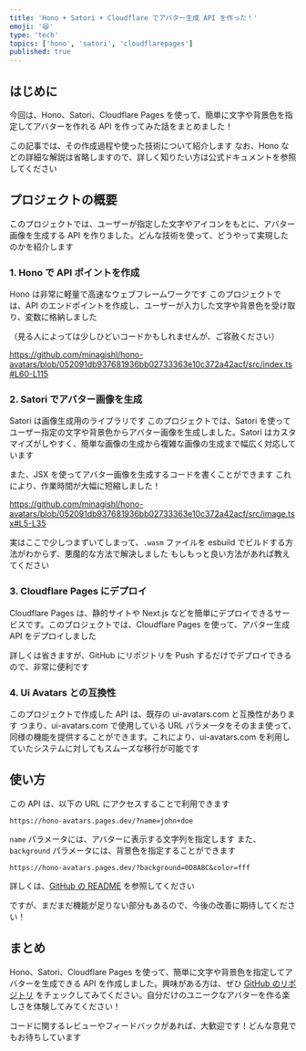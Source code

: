 ```yaml
---
title: 'Hono + Satori + Cloudflare でアバター生成 API を作った！'
emoji: '😆'
type: 'tech'
topics: ['hono', 'satori', 'cloudflarepages']
published: true
---
```


## はじめに

今回は、Hono、Satori、Cloudflare Pages を使って、簡単に文字や背景色を指定してアバターを作れる API を作ってみた話をまとめました！

この記事では、その作成過程や使った技術について紹介します
なお、Hono などの詳細な解説は省略しますので、詳しく知りたい方は公式ドキュメントを参照してください

## プロジェクトの概要

このプロジェクトでは、ユーザーが指定した文字やアイコンをもとに、アバター画像を生成する API を作りました。どんな技術を使って、どうやって実現したのかを紹介します

### 1. Hono で API ポイントを作成

Hono は非常に軽量で高速なウェブフレームワークです
このプロジェクトでは、API のエンドポイントを作成し、ユーザーが入力した文字や背景色を受け取り、変数に格納しました

（見る人によっては少しひどいコードかもしれませんが、ご容赦ください）

https://github.com/minagishl/hono-avatars/blob/052091db937681936bb02733363e10c372a42acf/src/index.ts#L60-L115

### 2. Satori でアバター画像を生成

Satori は画像生成用のライブラリです
このプロジェクトでは、Satori を使ってユーザー指定の文字や背景色からアバター画像を生成しました。Satori はカスタマイズがしやすく、簡単な画像の生成から複雑な画像の生成まで幅広く対応しています

また、JSX を使ってアバター画像を生成するコードを書くことができます
これにより、作業時間が大幅に短縮しました！

https://github.com/minagishl/hono-avatars/blob/052091db937681936bb02733363e10c372a42acf/src/image.tsx#L5-L35

実はここで少しつまずいてしまって、`.wasm` ファイルを esbuild でビルドする方法がわからず、悪魔的な方法で解決しました
もしもっと良い方法があれば教えてください

### 3. Cloudflare Pages にデプロイ

Cloudflare Pages は、静的サイトや Next.js などを簡単にデプロイできるサービスです。このプロジェクトでは、Cloudflare Pages を使って、アバター生成 API をデプロイしました

詳しくは省きますが、GitHub にリポジトリを Push するだけでデプロイできるので、非常に便利です

### 4. Ui Avatars との互換性

このプロジェクトで作成した API は、既存の ui-avatars.com と互換性があります
つまり、ui-avatars.com で使用している URL パラメータをそのまま使って、同様の機能を提供することができます。これにより、ui-avatars.com を利用していたシステムに対してもスムーズな移行が可能です

## 使い方

この API は、以下の URL にアクセスすることで利用できます

```
https://hono-avatars.pages.dev/?name=john+doe
```

`name` パラメータには、アバターに表示する文字列を指定します
また、`background` パラメータには、背景色を指定することができます

```
https://hono-avatars.pages.dev/?background=0D8ABC&color=fff
```

詳しくは、[GitHub の README](https://github.com/minagishl/hono-avatars/#readme) を参照してください

ですが、まだまだ機能が足りない部分もあるので、今後の改善に期待してください！

## まとめ

Hono、Satori、Cloudflare Pages を使って、簡単に文字や背景色を指定してアバターを生成できる API を作成しました。興味がある方は、ぜひ [GitHub のリポジトリ](https://github.com/minagishl/hono-avatars) をチェックしてみてください。自分だけのユニークなアバターを作る楽しさを体験してみてください！

コードに関するレビューやフィードバックがあれば、大歓迎です！どんな意見でもお待ちしています

